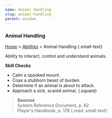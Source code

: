 ```yaml
---
name: Animal Handling
slug: animal-handling
parent: wisdom
---
```

### Animal Handling
[Home](dm-operations-center) > [Abilities](abilities) > Animal Handling {.small-text}

Ability to interact, control and understand animals.

**Skill Checks**<br/>
- Calm a spooked mount.
- Coax a stubborn beast of burden.
- Determine if an animal is about to attack.
- Approach a sick, scared animal.
{.square}

> **Sources** <br/>
> System Reference Document, p. 82<br/>
> Player's Handbook, p. 178
{.read .small-text}


